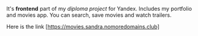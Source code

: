 It's **frontend** part of my _diploma project_ for Yandex. Includes my portfolio and movies app. You can search, save movies and watch trailers.

Here is the link
[https://movies.sandra.nomoredomains.club]
